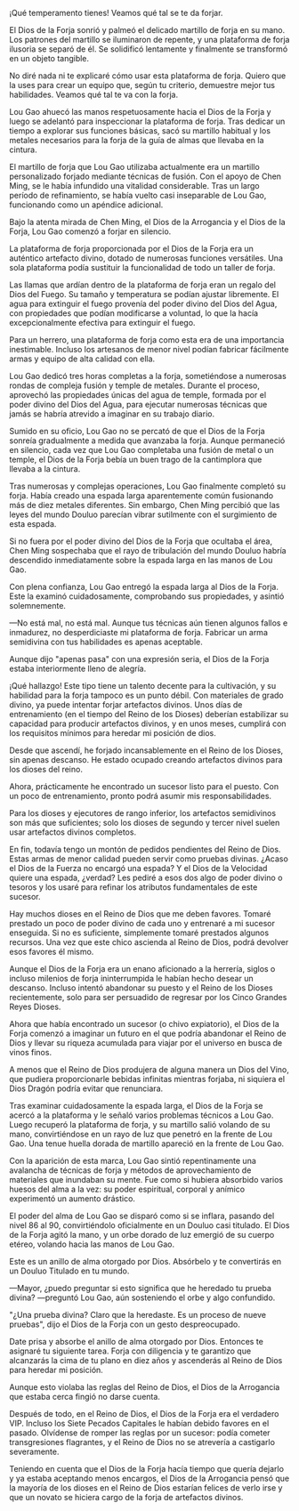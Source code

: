 
¡Qué temperamento tienes! Veamos qué tal se te da forjar.

El Dios de la Forja sonrió y palmeó el delicado martillo de forja en su mano. Los patrones del martillo se iluminaron de repente, y una plataforma de forja ilusoria se separó de él. Se solidificó lentamente y finalmente se transformó en un objeto tangible.

No diré nada ni te explicaré cómo usar esta plataforma de forja. Quiero que la uses para crear un equipo que, según tu criterio, demuestre mejor tus habilidades. Veamos qué tal te va con la forja.

Lou Gao ahuecó las manos respetuosamente hacia el Dios de la Forja y luego se adelantó para inspeccionar la plataforma de forja. Tras dedicar un tiempo a explorar sus funciones básicas, sacó su martillo habitual y los metales necesarios para la forja de la guía de almas que llevaba en la cintura.

El martillo de forja que Lou Gao utilizaba actualmente era un martillo personalizado forjado mediante técnicas de fusión. Con el apoyo de Chen Ming, se le había infundido una vitalidad considerable. Tras un largo período de refinamiento, se había vuelto casi inseparable de Lou Gao, funcionando como un apéndice adicional.

Bajo la atenta mirada de Chen Ming, el Dios de la Arrogancia y el Dios de la Forja, Lou Gao comenzó a forjar en silencio.

La plataforma de forja proporcionada por el Dios de la Forja era un auténtico artefacto divino, dotado de numerosas funciones versátiles. Una sola plataforma podía sustituir la funcionalidad de todo un taller de forja.

Las llamas que ardían dentro de la plataforma de forja eran un regalo del Dios del Fuego. Su tamaño y temperatura se podían ajustar libremente. El agua para extinguir el fuego provenía del poder divino del Dios del Agua, con propiedades que podían modificarse a voluntad, lo que la hacía excepcionalmente efectiva para extinguir el fuego.

Para un herrero, una plataforma de forja como esta era de una importancia inestimable. Incluso los artesanos de menor nivel podían fabricar fácilmente armas y equipo de alta calidad con ella.

Lou Gao dedicó tres horas completas a la forja, sometiéndose a numerosas rondas de compleja fusión y temple de metales. Durante el proceso, aprovechó las propiedades únicas del agua de temple, formada por el poder divino del Dios del Agua, para ejecutar numerosas técnicas que jamás se habría atrevido a imaginar en su trabajo diario.

Sumido en su oficio, Lou Gao no se percató de que el Dios de la Forja sonreía gradualmente a medida que avanzaba la forja. Aunque permaneció en silencio, cada vez que Lou Gao completaba una fusión de metal o un temple, el Dios de la Forja bebía un buen trago de la cantimplora que llevaba a la cintura.

Tras numerosas y complejas operaciones, Lou Gao finalmente completó su forja. Había creado una espada larga aparentemente común fusionando más de diez metales diferentes. Sin embargo, Chen Ming percibió que las leyes del mundo Douluo parecían vibrar sutilmente con el surgimiento de esta espada.

Si no fuera por el poder divino del Dios de la Forja que ocultaba el área, Chen Ming sospechaba que el rayo de tribulación del mundo Douluo habría descendido inmediatamente sobre la espada larga en las manos de Lou Gao.

Con plena confianza, Lou Gao entregó la espada larga al Dios de la Forja. Este la examinó cuidadosamente, comprobando sus propiedades, y asintió solemnemente.

—No está mal, no está mal. Aunque tus técnicas aún tienen algunos fallos e inmadurez, no desperdiciaste mi plataforma de forja. Fabricar un arma semidivina con tus habilidades es apenas aceptable.

Aunque dijo "apenas pasa" con una expresión seria, el Dios de la Forja estaba interiormente lleno de alegría.

¡Qué hallazgo! Este tipo tiene un talento decente para la cultivación, y su habilidad para la forja tampoco es un punto débil. Con materiales de grado divino, ya puede intentar forjar artefactos divinos. Unos días de entrenamiento (en el tiempo del Reino de los Dioses) deberían estabilizar su capacidad para producir artefactos divinos, y en unos meses, cumplirá con los requisitos mínimos para heredar mi posición de dios.

Desde que ascendí, he forjado incansablemente en el Reino de los Dioses, sin apenas descanso. He estado ocupado creando artefactos divinos para los dioses del reino.

Ahora, prácticamente he encontrado un sucesor listo para el puesto. Con un poco de entrenamiento, pronto podrá asumir mis responsabilidades.

Para los dioses y ejecutores de rango inferior, los artefactos semidivinos son más que suficientes; solo los dioses de segundo y tercer nivel suelen usar artefactos divinos completos.

En fin, todavía tengo un montón de pedidos pendientes del Reino de Dios. Estas armas de menor calidad pueden servir como pruebas divinas. ¿Acaso el Dios de la Fuerza no encargó una espada? Y el Dios de la Velocidad quiere una espada, ¿verdad? Les pediré a esos dos algo de poder divino o tesoros y los usaré para refinar los atributos fundamentales de este sucesor.

Hay muchos dioses en el Reino de Dios que me deben favores. Tomaré prestado un poco de poder divino de cada uno y entrenaré a mi sucesor enseguida. Si no es suficiente, simplemente tomaré prestados algunos recursos. Una vez que este chico ascienda al Reino de Dios, podrá devolver esos favores él mismo.

Aunque el Dios de la Forja era un enano aficionado a la herrería, siglos o incluso milenios de forja ininterrumpida le habían hecho desear un descanso. Incluso intentó abandonar su puesto y el Reino de los Dioses recientemente, solo para ser persuadido de regresar por los Cinco Grandes Reyes Dioses.

Ahora que había encontrado un sucesor (o chivo expiatorio), el Dios de la Forja comenzó a imaginar un futuro en el que podría abandonar el Reino de Dios y llevar su riqueza acumulada para viajar por el universo en busca de vinos finos.

A menos que el Reino de Dios produjera de alguna manera un Dios del Vino, que pudiera proporcionarle bebidas infinitas mientras forjaba, ni siquiera el Dios Dragón podría evitar que renunciara.

Tras examinar cuidadosamente la espada larga, el Dios de la Forja se acercó a la plataforma y le señaló varios problemas técnicos a Lou Gao. Luego recuperó la plataforma de forja, y su martillo salió volando de su mano, convirtiéndose en un rayo de luz que penetró en la frente de Lou Gao. Una tenue huella dorada de martillo apareció en la frente de Lou Gao.

Con la aparición de esta marca, Lou Gao sintió repentinamente una avalancha de técnicas de forja y métodos de aprovechamiento de materiales que inundaban su mente. Fue como si hubiera absorbido varios huesos del alma a la vez: su poder espiritual, corporal y anímico experimentó un aumento drástico.

El poder del alma de Lou Gao se disparó como si se inflara, pasando del nivel 86 al 90, convirtiéndolo oficialmente en un Douluo casi titulado. El Dios de la Forja agitó la mano, y un orbe dorado de luz emergió de su cuerpo etéreo, volando hacia las manos de Lou Gao.

Este es un anillo de alma otorgado por Dios. Absórbelo y te convertirás en un Douluo Titulado en tu mundo.

—Mayor, ¿puedo preguntar si esto significa que he heredado tu prueba divina? —preguntó Lou Gao, aún sosteniendo el orbe y algo confundido.

"¿Una prueba divina? Claro que la heredaste. Es un proceso de nueve pruebas", dijo el Dios de la Forja con un gesto despreocupado.

Date prisa y absorbe el anillo de alma otorgado por Dios. Entonces te asignaré tu siguiente tarea. Forja con diligencia y te garantizo que alcanzarás la cima de tu plano en diez años y ascenderás al Reino de Dios para heredar mi posición.

Aunque esto violaba las reglas del Reino de Dios, el Dios de la Arrogancia que estaba cerca fingió no darse cuenta.

Después de todo, en el Reino de Dios, el Dios de la Forja era el verdadero VIP. Incluso los Siete Pecados Capitales le habían debido favores en el pasado. Olvídense de romper las reglas por un sucesor: podía cometer transgresiones flagrantes, y el Reino de Dios no se atrevería a castigarlo severamente.

Teniendo en cuenta que el Dios de la Forja hacía tiempo que quería dejarlo y ya estaba aceptando menos encargos, el Dios de la Arrogancia pensó que la mayoría de los dioses en el Reino de Dios estarían felices de verlo irse y que un novato se hiciera cargo de la forja de artefactos divinos.